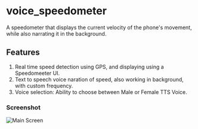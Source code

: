 # voice_speedometer

A speedometer that displays the current velocity of the phone's movement, while also narrating it in the background.

## Features

1. Real time speed detection using GPS, and displaying using a Speedomeeter UI.
2. Text to speech voice naration of speed, also working in background, with custom frequency.
3. Voice selection: Ability to choose between Male or Female TTS Voice.

### Screenshot

![Main Screen](https://raw.githubusercontent.com/Dhi13man/speed_ometer/main/Screenshot.png)
